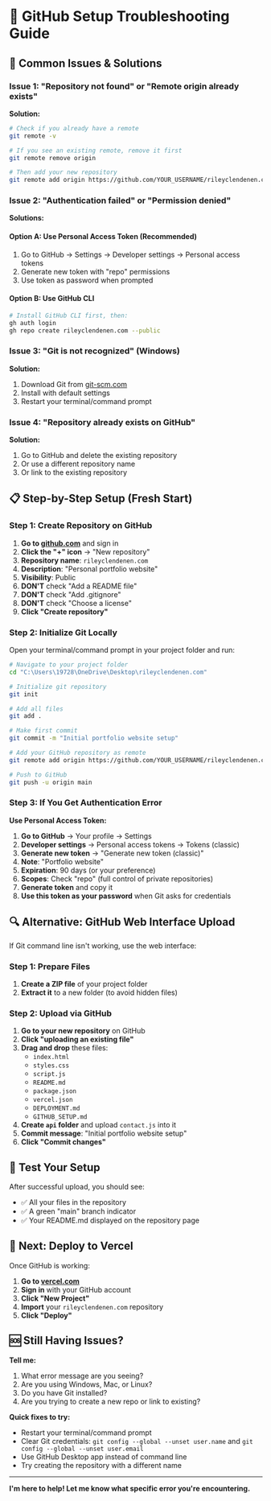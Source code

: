 # 🔧 GitHub Setup Troubleshooting Guide

## 🚨 Common Issues & Solutions

### Issue 1: "Repository not found" or "Remote origin already exists"

**Solution:**
```bash
# Check if you already have a remote
git remote -v

# If you see an existing remote, remove it first
git remote remove origin

# Then add your new repository
git remote add origin https://github.com/YOUR_USERNAME/rileyclendenen.com.git
```

### Issue 2: "Authentication failed" or "Permission denied"

**Solutions:**

#### Option A: Use Personal Access Token (Recommended)
1. Go to GitHub → Settings → Developer settings → Personal access tokens
2. Generate new token with "repo" permissions
3. Use token as password when prompted

#### Option B: Use GitHub CLI
```bash
# Install GitHub CLI first, then:
gh auth login
gh repo create rileyclendenen.com --public
```

### Issue 3: "Git is not recognized" (Windows)

**Solution:**
1. Download Git from [git-scm.com](https://git-scm.com)
2. Install with default settings
3. Restart your terminal/command prompt

### Issue 4: "Repository already exists on GitHub"

**Solution:**
1. Go to GitHub and delete the existing repository
2. Or use a different repository name
3. Or link to the existing repository

## 📋 Step-by-Step Setup (Fresh Start)

### Step 1: Create Repository on GitHub

1. **Go to [github.com](https://github.com)** and sign in
2. **Click the "+" icon** → "New repository"
3. **Repository name**: `rileyclendenen.com`
4. **Description**: "Personal portfolio website"
5. **Visibility**: Public
6. **DON'T** check "Add a README file"
7. **DON'T** check "Add .gitignore"
8. **DON'T** check "Choose a license"
9. **Click "Create repository"**

### Step 2: Initialize Git Locally

Open your terminal/command prompt in your project folder and run:

```bash
# Navigate to your project folder
cd "C:\Users\19728\OneDrive\Desktop\rileyclendenen.com"

# Initialize git repository
git init

# Add all files
git add .

# Make first commit
git commit -m "Initial portfolio website setup"

# Add your GitHub repository as remote
git remote add origin https://github.com/YOUR_USERNAME/rileyclendenen.com.git

# Push to GitHub
git push -u origin main
```

### Step 3: If You Get Authentication Error

**Use Personal Access Token:**

1. **Go to GitHub** → Your profile → Settings
2. **Developer settings** → Personal access tokens → Tokens (classic)
3. **Generate new token** → "Generate new token (classic)"
4. **Note**: "Portfolio website"
5. **Expiration**: 90 days (or your preference)
6. **Scopes**: Check "repo" (full control of private repositories)
7. **Generate token** and copy it
8. **Use this token as your password** when Git asks for credentials

## 🔍 Alternative: GitHub Web Interface Upload

If Git command line isn't working, use the web interface:

### Step 1: Prepare Files
1. **Create a ZIP file** of your project folder
2. **Extract it** to a new folder (to avoid hidden files)

### Step 2: Upload via GitHub
1. **Go to your new repository** on GitHub
2. **Click "uploading an existing file"**
3. **Drag and drop** these files:
   - `index.html`
   - `styles.css`
   - `script.js`
   - `README.md`
   - `package.json`
   - `vercel.json`
   - `DEPLOYMENT.md`
   - `GITHUB_SETUP.md`
4. **Create `api` folder** and upload `contact.js` into it
5. **Commit message**: "Initial portfolio website setup"
6. **Click "Commit changes"**

## 🧪 Test Your Setup

After successful upload, you should see:
- ✅ All your files in the repository
- ✅ A green "main" branch indicator
- ✅ Your README.md displayed on the repository page

## 🚀 Next: Deploy to Vercel

Once GitHub is working:

1. **Go to [vercel.com](https://vercel.com)**
2. **Sign in** with your GitHub account
3. **Click "New Project"**
4. **Import** your `rileyclendenen.com` repository
5. **Click "Deploy"**

## 🆘 Still Having Issues?

**Tell me:**
1. What error message are you seeing?
2. Are you using Windows, Mac, or Linux?
3. Do you have Git installed?
4. Are you trying to create a new repo or link to existing?

**Quick fixes to try:**
- Restart your terminal/command prompt
- Clear Git credentials: `git config --global --unset user.name` and `git config --global --unset user.email`
- Use GitHub Desktop app instead of command line
- Try creating the repository with a different name

---

**I'm here to help! Let me know what specific error you're encountering.**
